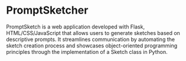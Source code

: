 # PromptSketcher
PromptSketch is a web application developed with Flask, HTML/CSS/JavaScript that allows users to generate sketches based on descriptive prompts. It streamlines communication by automating the sketch creation process and showcases object-oriented programming principles through the implementation of a Sketch class in Python.
